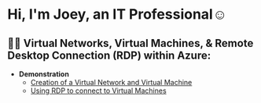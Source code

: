 <h1>Hi, I'm Joey, an IT Professional</a>☺</h1>

<h2>👨‍💻 Virtual Networks, Virtual Machines, & Remote Desktop Connection (RDP) within Azure:</h2>

- <b>Demonstration</b>
  - [Creation of a Virtual Network and Virtual Machine](github.com/maliajoseph123/azurevirtual) 
  - [Using RDP to connect to Virtual Machines](github.com/maliajoseph123/remote)
  

